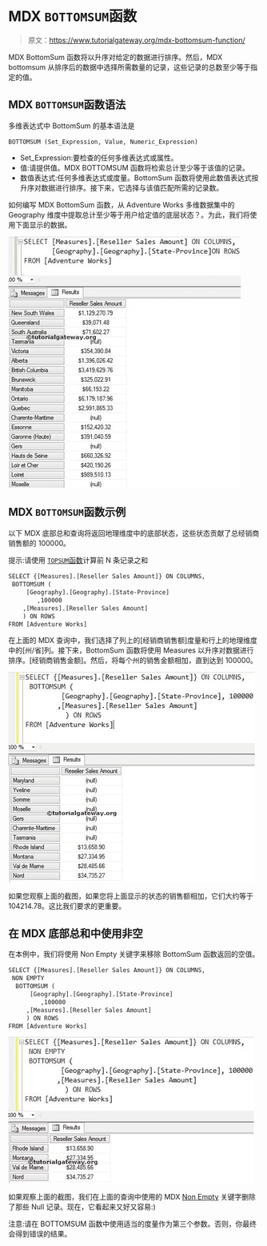 # MDX `BOTTOMSUM`函数

> 原文：<https://www.tutorialgateway.org/mdx-bottomsum-function/>

MDX BottomSum 函数将以升序对给定的数据进行排序。然后，MDX bottomsum 从排序后的数据中选择所需数量的记录，这些记录的总数至少等于指定的值。

## MDX `BOTTOMSUM`函数语法

多维表达式中 BottomSum 的基本语法是

```
BOTTOMSUM (Set_Expression, Value, Numeric_Expression)
```

*   Set_Expression:要检查的任何多维表达式或属性。
*   值:请提供值。MDX BOTTOMSUM 函数将检索总计至少等于该值的记录。
*   数值表达式:任何多维表达式或度量。BottomSum 函数将使用此数值表达式按升序对数据进行排序。接下来，它选择与该值匹配所需的记录数。

如何编写 MDX BottomSum 函数，从 Adventure Works 多维数据集中的 Geography 维度中提取总计至少等于用户给定值的底层状态？。为此，我们将使用下面显示的数据。

![MDX BOTTOMSUM FUNCTION](img/00baeb511ea1b007c3db70fc3a020e36.png)

## MDX `BOTTOMSUM`函数示例

以下 MDX 底部总和查询将返回地理维度中的底部状态，这些状态贡献了总经销商销售额的 100000。

提示:请使用 [`TOPSUM`函数](https://www.tutorialgateway.org/mdx-topsum-function/)计算前 N 条记录之和

```
SELECT {[Measures].[Reseller Sales Amount]} ON COLUMNS,
 BOTTOMSUM (
	 [Geography].[Geography].[State-Province]
        ,100000
	,[Measures].[Reseller Sales Amount]
	) ON ROWS
FROM [Adventure Works]
```

在上面的 MDX 查询中，我们选择了列上的[经销商销售额]度量和行上的地理维度中的[州/省]列。接下来，BottomSum 函数将使用 Measures 以升序对数据进行排序。[经销商销售金额]。然后，将每个州的销售金额相加，直到达到 100000。

![MDX BOTTOMSUM FUNCTION 1](img/39861aeb7ad3dd8042d4604d8ea79a27.png)

如果您观察上面的截图，如果您将上面显示的状态的销售额相加，它们大约等于 104214.78。这比我们要求的更重要。

## 在 MDX 底部总和中使用非空

在本例中，我们将使用 Non Empty 关键字来移除 BottomSum 函数返回的空值。

```
SELECT {[Measures].[Reseller Sales Amount]} ON COLUMNS,
 NON EMPTY
  BOTTOMSUM (
	  [Geography].[Geography].[State-Province]
         ,100000
	 ,[Measures].[Reseller Sales Amount]
	 ) ON ROWS
FROM [Adventure Works]
```

![MDX BOTTOMSUM FUNCTION 2](img/d063525c83294786efdf317f7e0d2eaa.png)

如果观察上面的截图，我们在上面的查询中使用的 MDX [Non Empty](https://www.tutorialgateway.org/mdx-non-empty/) 关键字删除了那些 Null 记录。现在，它看起来又好又容易:)

注意:请在 BOTTOMSUM 函数中使用适当的度量作为第三个参数。否则，你最终会得到错误的结果。